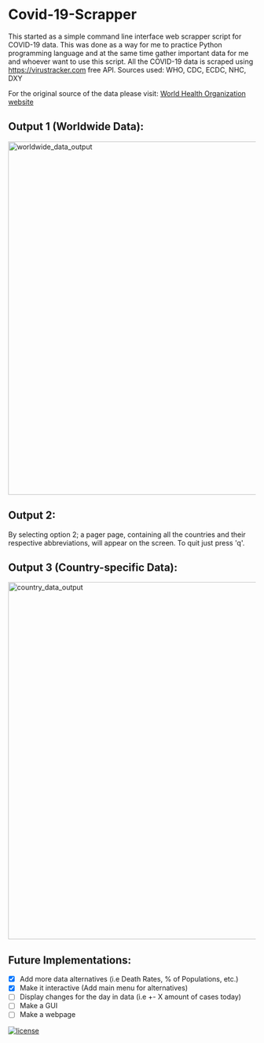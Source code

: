 # Covid-19-Scrapper

This started as a simple command line interface web scrapper script for COVID-19 data.
This was done as a way for me to practice Python programming language and at the same time
gather important data for me and whoever want to use this script.
All the COVID-19 data is scraped using https://virustracker.com free API.
Sources used: WHO, CDC, ECDC, NHC, DXY
	
For the original source of the data please visit: [World Health Organization website](https://www.who.int)
	

## Output 1 (Worldwide Data):

<img width="717" alt="worldwide_data_output" src="https://user-images.githubusercontent.com/55965894/76808630-b79a2080-67be-11ea-809c-a61b61a42562.png">

## Output 2:

By selecting option 2; a pager page, containing all the countries and their 
respective abbreviations, will appear on the screen. To quit just press 'q'.

## Output 3 (Country-specific Data):
<img width="725" alt="country_data_output" src="https://user-images.githubusercontent.com/55965894/76808635-b963e400-67be-11ea-9bad-2388ccd2ec05.png">


## Future Implementations:

- [x] Add more data alternatives (i.e Death Rates, % of Populations, etc.)
- [x] Make it interactive (Add main menu for alternatives)
- [ ] Display changes for the day in data (i.e +- X amount of cases today)
- [ ] Make a GUI
- [ ] Make a webpage

[![license](https://img.shields.io/github/license/DAVFoundation/captain-n3m0.svg?style=flat-square)](https://github.com/DAVFoundation/captain-n3m0/blob/master/LICENSE)

